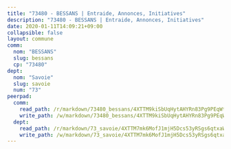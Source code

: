 ```yaml
---
title: "73480 - BESSANS | Entraide, Annonces, Initiatives"
description: "73480 - BESSANS | Entraide, Annonces, Initiatives"
date: 2020-01-11T14:09:21+09:00
collapsible: false
layout: commune
comm:
  nom: "BESSANS"
  slug: bessans
  cp: "73480"
dept:
  nom: "Savoie"
  slug: savoie
  num: "73"
peerpad:
  comm:
    read_path: /r/markdown/73480_bessans/4XTTM9kiSbUqHytAHYRn83Pg9PEqWtwVDuwAzLwvC7hoXdZAU
    write_path: /w/markdown/73480_bessans/4XTTM9kiSbUqHytAHYRn83Pg9PEqWtwVDuwAzLwvC7hoXdZAU-K3TgUzxM654RxT5rP7PxVn2R6eP1wQpYWS3LJiruqX6ZAAHF2BbWoKcaF9zebQwmTLfzakykSQSKVjduhNZPfekKsdcGH4obQqE2cG2HrXdfzMsP6A3DYA28TwtWNSbciEPBJkA8
  dept:
    read_path: /r/markdown/73_savoie/4XTTM7mk6MofJ1mjH5Dcs53yRSgs6qtxaWYjKD54ttqHGEMur
    write_path: /w/markdown/73_savoie/4XTTM7mk6MofJ1mjH5Dcs53yRSgs6qtxaWYjKD54ttqHGEMur-K3TgTorsK1WLw8S2EgnkoX8tJEgZgam6ANhvqrVqNfiz9fX8kbMKu5AF1rqzXyxMRZgoVPrb5EERe3PeBhqF1SBfP5G1PJnvsDUF2LQSxevobpkDM4djQDebTYoo6Yx53thenJpY
---
```


